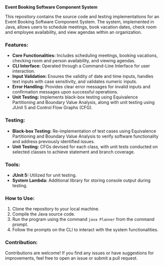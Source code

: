 
**Event Booking Software Component System**

This repository contains the source code and testing implementations for an Event Booking Software Component System. The system, implemented in Java, allows users to schedule meetings, book vacation dates, check room and employee availability, and view agendas within an organization.

### Features:
- **Core Functionalities:** Includes scheduling meetings, booking vacations, checking room and person availability, and viewing agendas.
- **CLI Interface:** Operated through a Command-Line Interface for user interaction.
- **Input Validation:** Ensures the validity of date and time inputs, handles text inputs with case sensitivity, and validates numeric inputs.
- **Error Handling:** Provides clear error messages for invalid inputs and confirmation messages upon successful operations.
- **Unit Testing:** Implements black-box testing using Equivalence Partitioning and Boundary Value Analysis, along with unit testing using JUnit 5 and Control Flow Graphs (CFG).

### Testing:
- **Black-box Testing:** Re-implementation of test cases using Equivalence Partitioning and Boundary Value Analysis to verify software functionality and address previously identified issues.
- **Unit Testing:** CFGs devised for each class, with unit tests conducted on selected classes to achieve statement and branch coverage.

### Tools:
- **JUnit 5:** Utilized for unit testing.
- **System Lambda:** Additional library for storing console output during testing.

### How to Use:
1. Clone the repository to your local machine.
2. Compile the Java source code.
3. Run the program using the command `java Planner` from the command prompt.
4. Follow the prompts on the CLI to interact with the system functionalities.

### Contribution:
Contributions are welcome! If you find any issues or have suggestions for improvements, feel free to open an issue or submit a pull request.

